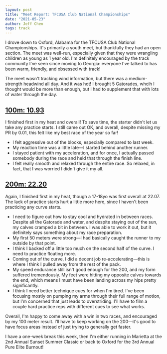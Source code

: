 ```yaml
---
layout: post
title: "Meet Report: TFCUSA Club National Championships"
date: "2021-05-23"
author: Jeff Chen
tags: track
---
```


I drove down to Oxford, Alabama for the TFCUSA Club National Championships. It's primarily a youth meet, but thankfully they had an open section. The meet was well-run, especially given that they were wrangling children as young as 1 year old. I'm definitely encouraged by the track community I've seen since moving to Georgia: everyone I've talked to has been warm, friendly, and obsessed with track!

The meet wasn't tracking wind information, but there was a medium-strength headwind all day. And it was hot! I brought 5 Gatorades, whcih I thought would be more than enough, but I had to supplement that with lots of water through the day.

<!-- excerpt -->

## [100m: 10.93](https://live.xpresstiming.com/meets/9788/events/325967/results)

I finished first in my heat and overall! To save time, the starter didn't let us take any practice starts. I still came out OK, and overall, despite missing my PR by 0.01, this felt like my best race of the year so far!

- I felt aggressive out of the blocks, especially compared to last week.
- My reaction time was a little late—I started behind another runner.
- I stayed patient with my acceleration, and for once, I actually passed somebody during the race and held that through the finish line.
- I felt really smooth and relaxed through the entire race. So relaxed, in fact, that I was worried I didn't give it my all.

## [200m: 22.20](https://live.xpresstiming.com/meets/9788/events/326023/results)

Again, I finished first in my heat, though a 17-18yo was first overall at 22.07. The lack of practice starts hurt a little more here, since I haven't been practicing any curve starts.

- I need to figure out how to stay cool and hydrated in between races. Despite all the Gatorade and water, and despite staying out of the sun, my calves cramped a bit in between. I was able to work it out, but it definitely says something about my race preparation.
- My first 50 meters were strong—I had basically caught the runner to my outside by that point.
- I think I backed off a little too much on the second half of the curve. I need to practice floating more.
- Coming out of the curve, I did a decent job re-accelerating—this is where I think I pulled away from the rest of the pack.
- My speed endurance still isn't good enough for the 200, and my form suffered tremendously. My feet were hitting my opposite calves towards the end, which means I must have been landing across my hips pretty significantly.
- I think I need better technique cues for when I'm tired. I've been focusing mostly on pumping my arms through their full range of motion, but I'm concerned that just leads to overstriding. I'll have to film a couple hard practice reps with different cues to see what works.

Overall, I'm happy to come away with a win in two races, and encouraged by my 100 meter result. I'll have to keep working on the 200—it's good to have focus areas instead of just trying to generally get faster.

I have a one-week break this week, then I'm either running in Marietta at the 2nd Annual Sunset Summer Classic or back to Oxford for the 3rd Annual Pure Elite Burnout!
